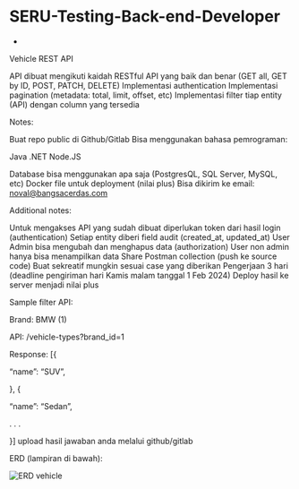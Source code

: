 # SERU-Testing-Back-end-Developer
*
Vehicle REST API

API dibuat mengikuti kaidah RESTful API yang baik dan benar (GET all, GET by ID, POST, PATCH, DELETE) Implementasi authentication Implementasi pagination (metadata: total, limit, offset, etc) Implementasi filter tiap entity (API) dengan column yang tersedia

Notes:

Buat repo public di Github/Gitlab Bisa menggunakan bahasa pemrograman:

Java .NET Node.JS

Database bisa menggunakan apa saja (PostgresQL, SQL Server, MySQL, etc) Docker file untuk deployment (nilai plus) Bisa dikirim ke email: noval@bangsacerdas.com

Additional notes:

Untuk mengakses API yang sudah dibuat diperlukan token dari hasil login (authentication) Setiap entity diberi field audit (created_at, updated_at) User Admin bisa mengubah dan menghapus data (authorization) User non admin hanya bisa menampilkan data Share Postman collection (push ke source code) Buat sekreatif mungkin sesuai case yang diberikan Pengerjaan 3 hari (deadline pengiriman hari Kamis malam tanggal 1 Feb 2024) Deploy hasil ke server menjadi nilai plus

Sample filter API:

Brand: BMW (1)

API: /vehicle-types?brand_id=1

Response: [{

“name”: “SUV”,

}, {

“name”: “Sedan”,

. . .

}]
upload hasil jawaban anda melalui github/gitlab

ERD (lampiran di bawah):

![ERD vehicle](https://github.com/developmentcreator/SERU-Testing-Back-end-Developer/assets/81550212/fef07355-0cab-44b2-81c2-9dd9a5cce26b)
